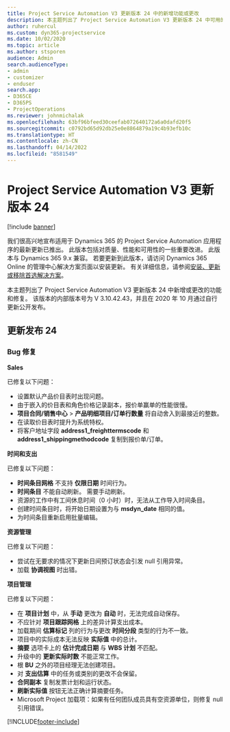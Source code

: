 ```yaml
---
title: Project Service Automation V3 更新版本 24 中的新增功能或更改
description: 本主题列出了 Project Service Automation V3 更新版本 24 中可用的功能和修复。
author: ruhercul
ms.custom: dyn365-projectservice
ms.date: 10/02/2020
ms.topic: article
ms.author: stsporen
audience: Admin
search.audienceType:
- admin
- customizer
- enduser
search.app:
- D365CE
- D365PS
- ProjectOperations
ms.reviewer: johnmichalak
ms.openlocfilehash: 63bf96bfeed30ceefab072640172a6a0dafd20f5
ms.sourcegitcommit: c0792bd65d92db25e0e8864879a19c4b93efb10c
ms.translationtype: HT
ms.contentlocale: zh-CN
ms.lasthandoff: 04/14/2022
ms.locfileid: "8581549"
---
```

# <a name="project-service-automation-update-release-24-v3"></a>Project Service Automation V3 更新版本 24

[!include [banner](../includes/psa-now-project-operations.md)]

我们很高兴地宣布适用于 Dynamics 365 的 Project Service Automation 应用程序的最新更新已推出。 此版本包括对质量、性能和可用性的一些重要改进。 此版本与 Dynamics 365 9.x 兼容。 若要更新到此版本，请访问 Dynamics 365 Online 的管理中心解决方案页面以安装更新。 有关详细信息，请参阅[安装、更新或移除首选解决方案](/power-platform/admin/install-remove-preferred-solution)。

本主题列出了 Project Service Automation V3 更新版本 24 中新增或更改的功能和修复。 该版本的内部版本号为 V 3.10.42.43，并且在 2020 年 10 月通过自行更新公开发布。

## <a name="update-release-24"></a>更新发布 24

### <a name="bug-fixes"></a>Bug 修复

**Sales**

已修复以下问题：

- 设置默认产品价目表时出现问题。
- 由于嵌入的价目表和角色价格记录副本，报价单赢单的性能很慢。
- **项目合同/销售中心** > **产品明细项目/订单行数量** 将自动舍入到最接近的整数。
- 在读取价目表时提升为系统特权。
- 将客户地址字段 **address1_freighttermscode** 和 **address1_shippingmethodcode** 复制到报价单/订单。 


**时间和支出**

已修复以下问题：

- **时间条目网格** 不支持 **仅限日期** 时间行为。
- **时间条目** 不能自动刷新。 需要手动刷新。
- 资源的工作中有工间休息时间（0 小时）时，无法从工作导入时间条目。
- 创建时间条目时，将开始日期设置为与 **msdyn_date** 相同的值。
- 为时间条目重新启用批量编辑。

**资源管理**

已修复以下问题：

- 尝试在无要求的情况下更新日间预订状态会引发 null 引用异常。
- 加载 **协调视图** 时出错。


**项目管理**

已修复以下问题：

- 在 **项目计划** 中，从 **手动** 更改为 **自动** 时，无法完成自动保存。
- 不应针对 **项目跟踪网格** 上的差异计算支出成本。
- 加载期间 **估算标记** 列的行为与更改 **时间分段** 类型的行为不一致。
- 项目中的实际成本无法反映 **实际值** 中的总计。
- **摘要** 选项卡上的 **估计完成日期** 与 **WBS 计划** 不匹配。
- 升级中的 **更新实际时数** 不能正常工作。
- 根 **BU** 之外的项目经理无法创建项目。
- 对 **支出估算** 中的任务或类别的更改不会保留。
- **合同副本** 复制发票计划和运行状态。
- **刷新实际值** 按钮无法正确计算摘要任务。
- Microsoft Project 加载项：如果有任何团队成员具有空资源单位，则修复 null 引用错误。



[!INCLUDE[footer-include](../includes/footer-banner.md)]

